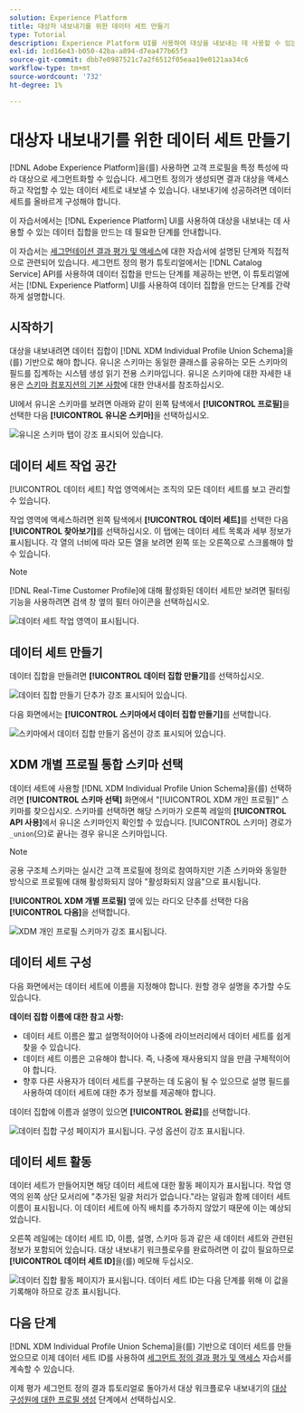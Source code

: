 ```yaml
---
solution: Experience Platform
title: 대상자 내보내기를 위한 데이터 세트 만들기
type: Tutorial
description: Experience Platform UI를 사용하여 대상을 내보내는 데 사용할 수 있는 데이터 세트를 만드는 방법을 알아봅니다.
exl-id: 1cd16e43-b050-42ba-a894-d7ea477b65f3
source-git-commit: dbb7e0987521c7a2f6512f05eaa19e0121aa34c6
workflow-type: tm+mt
source-wordcount: '732'
ht-degree: 1%

---
```


# 대상자 내보내기를 위한 데이터 세트 만들기

[!DNL Adobe Experience Platform]을(를) 사용하면 고객 프로필을 특정 특성에 따라 대상으로 세그먼트화할 수 있습니다. 세그먼트 정의가 생성되면 결과 대상을 액세스하고 작업할 수 있는 데이터 세트로 내보낼 수 있습니다. 내보내기에 성공하려면 데이터 세트를 올바르게 구성해야 합니다.

이 자습서에서는 [!DNL Experience Platform] UI를 사용하여 대상을 내보내는 데 사용할 수 있는 데이터 집합을 만드는 데 필요한 단계를 안내합니다.

이 자습서는 [세그먼테이션 결과 평가 및 액세스](./evaluate-a-segment.md)에 대한 자습서에 설명된 단계와 직접적으로 관련되어 있습니다. 세그먼트 정의 평가 튜토리얼에서는 [!DNL Catalog Service] API를 사용하여 데이터 집합을 만드는 단계를 제공하는 반면, 이 튜토리얼에서는 [!DNL Experience Platform] UI를 사용하여 데이터 집합을 만드는 단계를 간략하게 설명합니다.

## 시작하기

대상을 내보내려면 데이터 집합이 [!DNL XDM Individual Profile Union Schema]을(를) 기반으로 해야 합니다. 유니온 스키마는 동일한 클래스를 공유하는 모든 스키마의 필드를 집계하는 시스템 생성 읽기 전용 스키마입니다. 유니온 스키마에 대한 자세한 내용은 [스키마 컴포지션의 기본 사항](../../xdm/schema/composition.md#union)에 대한 안내서를 참조하십시오.

UI에서 유니온 스키마를 보려면 아래와 같이 왼쪽 탐색에서 **[!UICONTROL 프로필]**&#x200B;을 선택한 다음 **[!UICONTROL 유니온 스키마]**&#x200B;을 선택하십시오.

![유니온 스키마 탭이 강조 표시되어 있습니다.](../images/tutorials/segment-export-dataset/union.png)

## 데이터 세트 작업 공간

[!UICONTROL 데이터 세트] 작업 영역에서는 조직의 모든 데이터 세트를 보고 관리할 수 있습니다.

작업 영역에 액세스하려면 왼쪽 탐색에서 **[!UICONTROL 데이터 세트]**&#x200B;를 선택한 다음 **[!UICONTROL 찾아보기]**&#x200B;를 선택하십시오. 이 탭에는 데이터 세트 목록과 세부 정보가 표시됩니다. 각 열의 너비에 따라 모든 열을 보려면 왼쪽 또는 오른쪽으로 스크롤해야 할 수 있습니다.

>[!NOTE]
>
>[!DNL Real-Time Customer Profile]에 대해 활성화된 데이터 세트만 보려면 필터링 기능을 사용하려면 검색 창 옆의 필터 아이콘을 선택하십시오.

![데이터 세트 작업 영역이 표시됩니다.](../images/tutorials/segment-export-dataset/browse.png)

## 데이터 세트 만들기

데이터 집합을 만들려면 **[!UICONTROL 데이터 집합 만들기]**&#x200B;를 선택하십시오.

![데이터 집합 만들기 단추가 강조 표시되어 있습니다.](../images/tutorials/segment-export-dataset/create-dataset.png)

다음 화면에서는 **[!UICONTROL 스키마에서 데이터 집합 만들기]**&#x200B;를 선택합니다.

![스키마에서 데이터 집합 만들기 옵션이 강조 표시되어 있습니다.](../images/tutorials/segment-export-dataset/create-from-schema.png)

## XDM 개별 프로필 통합 스키마 선택

데이터 세트에 사용할 [!DNL XDM Individual Profile Union Schema]을(를) 선택하려면 **[!UICONTROL 스키마 선택]** 화면에서 &quot;[!UICONTROL XDM 개인 프로필]&quot; 스키마를 찾으십시오. 스키마를 선택하면 해당 스키마가 오른쪽 레일의 **[!UICONTROL API 사용]**&#x200B;에서 유니온 스키마인지 확인할 수 있습니다. [!UICONTROL 스키마] 경로가 `_union`(으)로 끝나는 경우 유니온 스키마입니다.

>[!NOTE]
>
>공용 구조체 스키마는 실시간 고객 프로필에 정의로 참여하지만 기존 스키마와 동일한 방식으로 프로필에 대해 활성화되지 않아 &quot;활성화되지 않음&quot;으로 표시됩니다.

**[!UICONTROL XDM 개별 프로필]** 옆에 있는 라디오 단추를 선택한 다음 **[!UICONTROL 다음]**&#x200B;을 선택합니다.

![XDM 개인 프로필 스키마가 강조 표시됩니다.](../images/tutorials/segment-export-dataset/select-schema.png)

## 데이터 세트 구성

다음 화면에서는 데이터 세트에 이름을 지정해야 합니다. 원할 경우 설명을 추가할 수도 있습니다.

**데이터 집합 이름에 대한 참고 사항:**

* 데이터 세트 이름은 짧고 설명적이어야 나중에 라이브러리에서 데이터 세트를 쉽게 찾을 수 있습니다.
* 데이터 세트 이름은 고유해야 합니다. 즉, 나중에 재사용되지 않을 만큼 구체적이어야 합니다.
* 향후 다른 사용자가 데이터 세트를 구분하는 데 도움이 될 수 있으므로 설명 필드를 사용하여 데이터 세트에 대한 추가 정보를 제공해야 합니다.

데이터 집합에 이름과 설명이 있으면 **[!UICONTROL 완료]**&#x200B;를 선택합니다.

![데이터 집합 구성 페이지가 표시됩니다. 구성 옵션이 강조 표시됩니다.](../images/tutorials/segment-export-dataset/configure-dataset.png)

## 데이터 세트 활동

데이터 세트가 만들어지면 해당 데이터 세트에 대한 활동 페이지가 표시됩니다. 작업 영역의 왼쪽 상단 모서리에 &quot;추가된 일괄 처리가 없습니다.&quot;라는 알림과 함께 데이터 세트 이름이 표시됩니다. 이 데이터 세트에 아직 배치를 추가하지 않았기 때문에 이는 예상되었습니다.

오른쪽 레일에는 데이터 세트 ID, 이름, 설명, 스키마 등과 같은 새 데이터 세트와 관련된 정보가 포함되어 있습니다. 대상 내보내기 워크플로우를 완료하려면 이 값이 필요하므로 **[!UICONTROL 데이터 세트 ID]**&#x200B;을(를) 메모해 두십시오.

![데이터 집합 활동 페이지가 표시됩니다. 데이터 세트 ID는 다음 단계를 위해 이 값을 기록해야 하므로 강조 표시됩니다.](../images/tutorials/segment-export-dataset/activity.png)

## 다음 단계

[!DNL XDM Individual Profile Union Schema]을(를) 기반으로 데이터 세트를 만들었으므로 이제 데이터 세트 ID를 사용하여 [세그먼트 정의 결과 평가 및 액세스](./evaluate-a-segment.md) 자습서를 계속할 수 있습니다.

이제 평가 세그먼트 정의 결과 튜토리얼로 돌아가서 대상 워크플로우 내보내기의 [대상 구성원에 대한 프로필 생성](./evaluate-a-segment.md#generate-profiles) 단계에서 선택하십시오.
